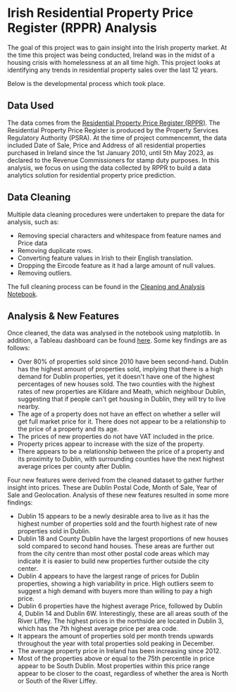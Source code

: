 # Irish Residential Property Price Register (RPPR) Analysis

The goal of this project was to gain insight into the Irish property market. At the time this project was being conducted, Ireland was in the midst of a housing crisis with homelessness at an all time high. This project looks at identifying any trends in residential property sales over the last 12 years. 

Below is the developmental process which took place.

## Data Used

The data comes from the [Residential Property Price Register (RPPR)](https://www.propertypriceregister.ie/website/npsra/pprweb.nsf/page/ppr-home-en). The Residential Property Price Register is produced by the Property Services Regulatory Authority (PSRA). At the time of project commencemnt, the data included Date of Sale, Price and Address of all residential properties purchased in Ireland since the 1st January 2010, until 5th May 2023, as declared to the Revenue Commissioners for stamp duty purposes. In this analysis, we focus on using the data collected by RPPR to build a data analytics solution for residential property price prediction.

## Data Cleaning

Multiple data cleaning procedures were undertaken to prepare the data for analysis, such as:
- Removing special characters and whitespace from feature names and Price data
- Removing duplicate rows.
- Converting feature values in Irish to their English translation.
- Dropping the Eircode feature as it had a large amount of null values.
- Removing outliers.

The full cleaning process can be found in the [Cleaning and Analysis Notebook](Residential_Property_Price_Register(RPPR)_Cleaning_&_Analysis.ipynb).

## Analysis & New Features

Once cleaned, the data was analysed in the notebook using matplotlib. In addition, a Tableau dashboard can be found [here](https://public.tableau.com/views/RPPR_20102023/IrishResidentialPropertySales010110-030523?:language=en-US&:display_count=n&:origin=viz_share_link). Some key findings are as follows:
- Over 80% of properties sold since 2010 have been second-hand. Dublin has the highest amount of properties sold, implying that there is a high demand for Dublin properties, yet it doesn't have one of the highest percentages of new houses sold. The two counties with the highest rates of new properties are Kildare and Meath, which neighbour Dublin, suggesting that if people can't get housing in Dublin, they will try to live nearby.
- The age of a property does not have an effect on whether a seller will get full market price for it. There does not appear to be a relationship to the price of a property and its age.
- The prices of new properties do not have VAT included in the price.
- Property prices appear to increase with the size of the property.
- There appears to be a relationship between the price of a property and its proximity to Dublin, with surrounding counties have the next highest average prices per county after Dublin.

Four new features were derived from the cleaned dataset to gather further insight into prices. These are Dublin Postal Code, Month of Sale, Year of Sale and Geolocation. Analysis of these new features resulted in some more findings:
- Dublin 15 appears to be a newly desirable area to live as it has the highest number of properties sold and the fourth highest rate of new properties sold in Dublin.
- Dublin 18 and County Dublin have the largest proportions of new houses sold compared to second hand houses. These areas are further out from the city centre than most other postal code areas which may indicate it is easier to build new properties further outside the city center.
- Dublin 4 appears to have the largest range of prices for Dublin properties, showing a high variability in price. High outliers seem to suggest a high demand with buyers more than willing to pay a high price. 
- Dublin 6 properties have the highest average Price, followed by Dublin 4, Dublin 14 and Dublin 6W. Interestingly, these are all areas south of the River Liffey. The highest prices in the northside are located in Dublin 3, which has the 7th highest average price per area code.
- It appears the amount of properties sold per month trends upwards throughout the year with total properties sold peaking in December.
- The average property price in Ireland has been increasing since 2012.
-  Most of the properties above or equal to the 75th percentile in price appear to be South Dublin. Most properties within this price range appear to be closer to the coast, regardless of whether the area is North or South of the River Liffey.